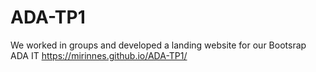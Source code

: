 # ADA-TP1

We worked in groups and developed a landing website for our Bootsrap ADA IT
https://mirinnes.github.io/ADA-TP1/



